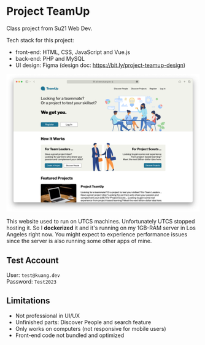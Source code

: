 # Project TeamUp

Class project from Su21 Web Dev.

Tech stack for this project:

- front-end: HTML, CSS, JavaScript and Vue.js
- back-end: PHP and MySQL
- UI design: Figma (design doc: https://bit.ly/project-teamup-design)

![screenshot](assets/screenshot.png)

This website used to run on UTCS machines. Unfortunately UTCS stopped hosting it. So I **dockerized** it and it's running on my 1GB-RAM server in Los Angeles right now. You might expect to experience performance issues since the server is also running some other apps of mine.

## Test Account

User: `test@kuang.dev` \
Password: `Test2023`

## Limitations

- Not professional in UI/UX
- Unfinished parts: Discover People and search feature
- Only works on computers (not responsive for mobile users)
- Front-end code not bundled and optimized
